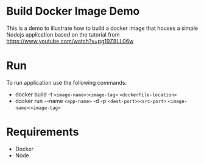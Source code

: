 # Build Docker Image Demo

This is a demo to illustrate how to build a docker image that houses a simple Nodejs application based on the tutorial from https://www.youtube.com/watch?v=pg19Z8LL06w

# Run

To run application use the following commands:

* docker build -t `<image-name>`:`<image-tag>` `<dockerfile-location>`
* docker run --name `<app-name>` -d -p `<dest-port>`:`<src-port>` `<image-name>`:`<image-tag>`

# Requirements

* Docker
* Node
